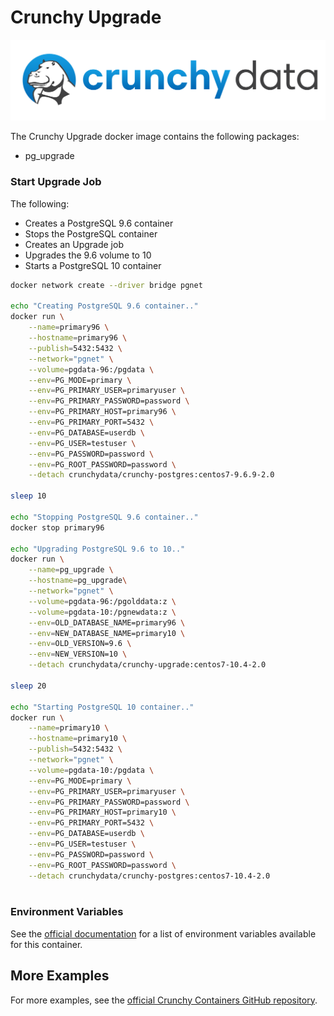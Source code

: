 # Crunchy Upgrade

![](https://raw.githubusercontent.com/CrunchyData/crunchy-containers/master/images/crunchy_logo.png)

The Crunchy Upgrade docker image contains the following packages:

* pg_upgrade

### Start Upgrade Job

The following:

* Creates a PostgreSQL 9.6 container
* Stops the PostgreSQL container
* Creates an Upgrade job
* Upgrades the 9.6 volume to 10
* Starts a PostgreSQL 10 container

```bash
docker network create --driver bridge pgnet

echo "Creating PostgreSQL 9.6 container.."
docker run \
    --name=primary96 \
    --hostname=primary96 \
    --publish=5432:5432 \
    --network="pgnet" \
    --volume=pgdata-96:/pgdata \
    --env=PG_MODE=primary \
    --env=PG_PRIMARY_USER=primaryuser \
    --env=PG_PRIMARY_PASSWORD=password \
    --env=PG_PRIMARY_HOST=primary96 \
    --env=PG_PRIMARY_PORT=5432 \
    --env=PG_DATABASE=userdb \
    --env=PG_USER=testuser \
    --env=PG_PASSWORD=password \
    --env=PG_ROOT_PASSWORD=password \
    --detach crunchydata/crunchy-postgres:centos7-9.6.9-2.0

sleep 10

echo "Stopping PostgreSQL 9.6 container.."
docker stop primary96

echo "Upgrading PostgreSQL 9.6 to 10.."
docker run \
    --name=pg_upgrade \
    --hostname=pg_upgrade\
    --network="pgnet" \
    --volume=pgdata-96:/pgolddata:z \
    --volume=pgdata-10:/pgnewdata:z \
    --env=OLD_DATABASE_NAME=primary96 \
    --env=NEW_DATABASE_NAME=primary10 \
    --env=OLD_VERSION=9.6 \
    --env=NEW_VERSION=10 \
    --detach crunchydata/crunchy-upgrade:centos7-10.4-2.0

sleep 20

echo "Starting PostgreSQL 10 container.."
docker run \
    --name=primary10 \
    --hostname=primary10 \
    --publish=5432:5432 \
    --network="pgnet" \
    --volume=pgdata-10:/pgdata \
    --env=PG_MODE=primary \
    --env=PG_PRIMARY_USER=primaryuser \
    --env=PG_PRIMARY_PASSWORD=password \
    --env=PG_PRIMARY_HOST=primary10 \
    --env=PG_PRIMARY_PORT=5432 \
    --env=PG_DATABASE=userdb \
    --env=PG_USER=testuser \
    --env=PG_PASSWORD=password \
    --env=PG_ROOT_PASSWORD=password \
    --detach crunchydata/crunchy-postgres:centos7-10.4-2.0
    
```

### Environment Variables

See the [official documentation](https://github.com/CrunchyData/crunchy-containers/blob/master/docs/containers.adoc#crunchy-upgrade) for a list of environment variables available for this container.


## More Examples

For more examples, see the [official Crunchy Containers GitHub repository](https://github.com/CrunchyData/crunchy-containers/tree/master/examples/docker).
